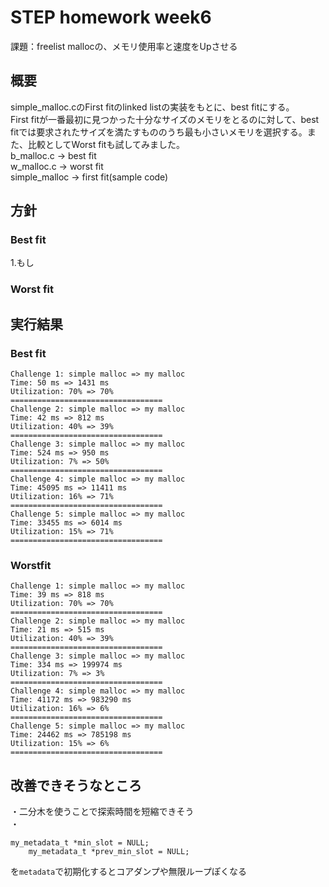 # STEP homework week6  
課題：freelist mallocの、メモリ使用率と速度をUpさせる
    
## 概要
simple_malloc.cのFirst fitのlinked listの実装をもとに、best fitにする。  
First fitが一番最初に見つかった十分なサイズのメモリをとるのに対して、best fitでは要求されたサイズを満たすもののうち最も小さいメモリを選択する。また、比較としてWorst fitも試してみました。  
b_malloc.c -> best fit  
w_malloc.c -> worst fit  
simple_malloc -> first fit(sample code)  

## 方針  
### Best fit
1.もし


### Worst fit




## 実行結果
### Best fit
```
Challenge 1: simple malloc => my malloc
Time: 50 ms => 1431 ms
Utilization: 70% => 70%
==================================
Challenge 2: simple malloc => my malloc
Time: 42 ms => 812 ms
Utilization: 40% => 39%
==================================
Challenge 3: simple malloc => my malloc
Time: 524 ms => 950 ms
Utilization: 7% => 50%
==================================
Challenge 4: simple malloc => my malloc
Time: 45095 ms => 11411 ms
Utilization: 16% => 71%
==================================
Challenge 5: simple malloc => my malloc
Time: 33455 ms => 6014 ms
Utilization: 15% => 71%
==================================
```
### Worstfit  
```
Challenge 1: simple malloc => my malloc
Time: 39 ms => 818 ms
Utilization: 70% => 70%
==================================
Challenge 2: simple malloc => my malloc
Time: 21 ms => 515 ms
Utilization: 40% => 39%
==================================
Challenge 3: simple malloc => my malloc
Time: 334 ms => 199974 ms
Utilization: 7% => 3%
==================================
Challenge 4: simple malloc => my malloc
Time: 41172 ms => 983290 ms
Utilization: 16% => 6%
==================================
Challenge 5: simple malloc => my malloc
Time: 24462 ms => 785198 ms
Utilization: 15% => 6%
==================================
```
## 改善できそうなところ
・二分木を使うことで探索時間を短縮できそう    
・
```
my_metadata_t *min_slot = NULL;
    my_metadata_t *prev_min_slot = NULL;
```
を`metadata`で初期化するとコアダンプや無限ループぽくなる
